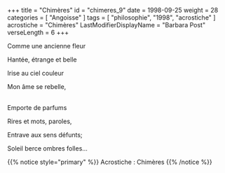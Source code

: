 +++
title = "Chimères"
id = "chimeres_9"
date = 1998-09-25
weight = 28
categories = [ "Angoisse" ]
tags = [ "philosophie", "1998", "acrostiche" ]
acrostiche = "Chimères"
LastModifierDisplayName = "Barbara Post"
verseLength = 6
+++

Comme une ancienne fleur

Hantée, étrange et belle

Irise au ciel couleur

Mon âme se rebelle,

 \
Emporte de parfums

Rires et mots, paroles,

Entrave aux sens défunts;

Soleil berce ombres folles...

{{% notice style="primary" %}}
Acrostiche : Chimères
{{% /notice %}}
